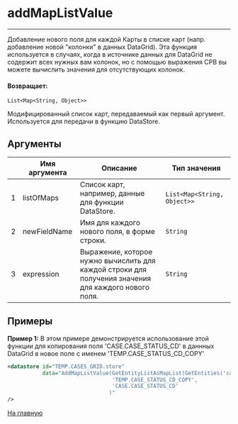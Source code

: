 # addMapListValue

---

Добавление нового поля для каждой Карты в списке карт (напр. добавление новой "колонки" в данных DataGrid). Эта функция используется в случаях, когда в источнике данных для DataGrid не содержит всех нужных вам колонок, но с помощью выражения CPB вы можете вычислить значения для отсутствующих колонок.

#### Возвращает:

`List<Map<String, Object>>`

Модифицированный список карт, передаваемый как первый аргумент.  Используется для передачи в
функцию DataStore.

## Аргументы

|  | Имя аргумента | Описание | Тип значения |
| --- | --- | --- | --- |
| 1 | listOfMaps | Список карт, например, данные для функции DataStore. | `List<Map<String, Object>>` |
| 2 | newFieldName | Имя для каждого нового поля, в форме строки. | `String` |
| 3 | expression | Выражение, которое нужно вычислить для каждой строки для получения значения для каждого нового поля. | `String` |

## Примеры

**Пример 1:** В этом примере демонстрируется использование этой функции для копирования поля 'CASE.CASE_STATUS_CD' в даннных DataGrid в новое поле с именем 'TEMP.CASE_STATUS_CD_COPY'
```xml
<datastore id="TEMP.CASES_GRID.store"
           data="AddMapListValue(GetEntityListAsMapList(GetEntities('case')),
                                 'TEMP.CASE_STATUS_CD_COPY',
                                 'CASE.CASE_STATUS_CD'
                                )"
/>
```



[На главную](./ecmfunctions/)